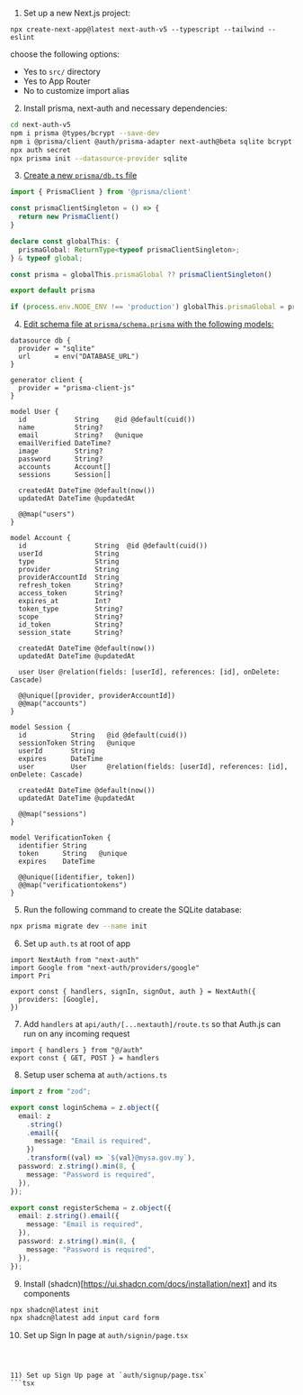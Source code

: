 1) Set up a new Next.js project:
```
npx create-next-app@latest next-auth-v5 --typescript --tailwind --eslint
```

choose the following options:
- Yes to `src/` directory
- Yes to App Router
- No to customize import alias

2) Install prisma, next-auth and necessary dependencies:
```bash
cd next-auth-v5
npm i prisma @types/bcrypt --save-dev 
npm i @prisma/client @auth/prisma-adapter next-auth@beta sqlite bcrypt
npx auth secret
npx prisma init --datasource-provider sqlite
```

3) [Create a new `prisma/db.ts` file](https://www.prisma.io/docs/orm/more/help-and-troubleshooting/help-articles/nextjs-prisma-client-dev-practices)
```ts
import { PrismaClient } from '@prisma/client'

const prismaClientSingleton = () => {
  return new PrismaClient()
}

declare const globalThis: {
  prismaGlobal: ReturnType<typeof prismaClientSingleton>;
} & typeof global;

const prisma = globalThis.prismaGlobal ?? prismaClientSingleton()

export default prisma

if (process.env.NODE_ENV !== 'production') globalThis.prismaGlobal = prisma
```

4) [Edit schema file at `prisma/schema.prisma` with the following models:](https://authjs.dev/getting-started/adapters/prisma)
```
datasource db {
  provider = "sqlite"
  url      = env("DATABASE_URL")
}

generator client {
  provider = "prisma-client-js"
}

model User {
  id            String    @id @default(cuid())
  name          String?
  email         String?   @unique
  emailVerified DateTime?
  image         String?
  password      String?
  accounts      Account[]
  sessions      Session[]

  createdAt DateTime @default(now())
  updatedAt DateTime @updatedAt

  @@map("users")
}

model Account {
  id                 String  @id @default(cuid())
  userId             String
  type               String
  provider           String
  providerAccountId  String
  refresh_token      String?
  access_token       String?
  expires_at         Int?
  token_type         String?
  scope              String?
  id_token           String?
  session_state      String?

  createdAt DateTime @default(now())
  updatedAt DateTime @updatedAt

  user User @relation(fields: [userId], references: [id], onDelete: Cascade)

  @@unique([provider, providerAccountId])
  @@map("accounts")
}

model Session {
  id           String   @id @default(cuid())
  sessionToken String   @unique
  userId       String
  expires      DateTime
  user         User     @relation(fields: [userId], references: [id], onDelete: Cascade)

  createdAt DateTime @default(now())
  updatedAt DateTime @updatedAt

  @@map("sessions")
}

model VerificationToken {
  identifier String
  token      String   @unique
  expires    DateTime

  @@unique([identifier, token])
  @@map("verificationtokens")
}
```


5) Run the following command to create the SQLite database:
```bash
npx prisma migrate dev --name init
```

6) Set up `auth.ts` at root of app
```
import NextAuth from "next-auth"
import Google from "next-auth/providers/google"
import Pri
 
export const { handlers, signIn, signOut, auth } = NextAuth({
  providers: [Google],
})
```

7) Add `handlers` at `api/auth/[...nextauth]/route.ts` so that Auth.js can run on any incoming request
```
import { handlers } from "@/auth"
export const { GET, POST } = handlers
```

8) Setup user schema at `auth/actions.ts`
```ts
import z from "zod";

export const loginSchema = z.object({
  email: z
    .string()
    .email({
      message: "Email is required",
    })
    .transform((val) => `${val}@mysa.gov.my`),
  password: z.string().min(8, {
    message: "Password is required",
  }),
});

export const registerSchema = z.object({
  email: z.string().email({
    message: "Email is required",
  }),
  password: z.string().min(8, {
    message: "Password is required",
  }),
});
``` 
9) Install (shadcn)[https://ui.shadcn.com/docs/installation/next] and its components
```bash
npx shadcn@latest init
npx shadcn@latest add input card form
```

10) Set up Sign In page at `auth/signin/page.tsx`
```tsx



11) Set up Sign Up page at `auth/signup/page.tsx`
```tsx

```
